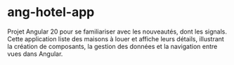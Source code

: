 # ang-hotel-app
Projet Angular 20 pour se familiariser avec les nouveautés, dont les signals. Cette application liste des maisons à louer et affiche leurs détails, illustrant la création de composants, la gestion des données et la navigation entre vues dans Angular.
